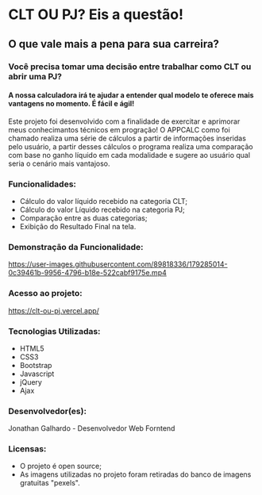 # CLT OU PJ? Eis a questão!
## O que vale mais a pena para sua carreira?

### Você precisa tomar uma decisão entre trabalhar como CLT ou abrir uma PJ?
#### A nossa calculadora irá te ajudar a entender qual modelo te oferece mais vantagens no momento. É fácil e ágil!

Este projeto foi desenvolvido com a finalidade de exercitar e aprimorar meus conhecimantos técnicos em progração! 
O APPCALC como foi chamado realiza uma série de cálculos a partir de informações inseridas pelo usuário, a partir desses cálculos o programa realiza uma comparação com base no ganho líquido em cada modalidade e sugere ao usuário qual seria o cenário mais vantajoso. 

### Funcionalidades:
- Cálculo do valor líquido recebido na categoria CLT;  
- Cálculo do valor Líquido recebido na categoria PJ; 
- Comparação entre as duas categorias; 
- Exibição do Resultado Final na tela. 

### Demonstração da Funcionalidade:
https://user-images.githubusercontent.com/89818336/179285014-0c39461b-9956-4796-b18e-522cabf9175e.mp4

### Acesso ao projeto: 
https://clt-ou-pj.vercel.app/

### Tecnologias Utilizadas: 
- HTML5 
- CSS3
- Bootstrap
- Javascript 
- jQuery
- Ajax

### Desenvolvedor(es): 
Jonathan Galhardo - Desenvolvedor Web Forntend

### Licensas: 
- O projeto é open source; 
- As imagens utilizadas no projeto foram retiradas do banco de imagens gratuitas "pexels".
